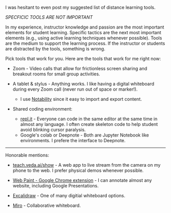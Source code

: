 I was hesitant to even post my suggested list of distance learning tools.

*SPECFICIC TOOLS ARE NOT IMPORTANT*

In my experience, instructor knowledge and passion are the most important elements for student learning. Specific tactics are the next most important elements (e.g., using active learning techniques whenever possible). Tools are the medium to support the learning process. If the instructor or students are distracted by the tools, something is wrong. 

Pick tools that work for you. Here are the tools that work for me right now:

- Zoom - Video calls that allow for frictionless screen sharing and breakout rooms for small group activities.

- A tablet & stylus - Anything works. I like having a digital whiteboard during every Zoom call (never run out of space or marker!).
  - I use [Notability](https://www.gingerlabs.com/) since it easy to import and export content.

- Shared coding environment:
  - [repl.it](https://replit.com/) - Everyone can code in the same editor at the same time in almost any language. I often create skeleton code to help student avoid blinking cursor paralysis.
  - Google's colab or Deepnote - Both are Jupyter Notebook like environments. I prefere the interface to Deepnote.

------

Honorable mentions:

- [teach.veda.ai/show](https://teach.veda.ai/show) - A web app to live stream from the camera on my phone to the web. I prefer physical demos whenever possible. 

- [Web Paint - Google Chrome extension](https://chrome.google.com/webstore/detail/web-paint/emeokgokialpjadjaoeiplmnkjoaegng?hl=en-US) - I can annotate almost any website, including Google Presentations.

- [Excalidraw](https://excalidraw.com/) - One of many digitial whiteboard options.

- [Miro](https://miro.com/) - Collaborative whiteboard. 
